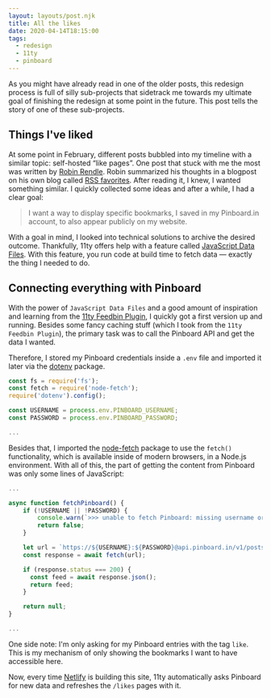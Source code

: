 ```yaml
---
layout: layouts/post.njk
title: All the likes
date: 2020-04-14T18:15:00
tags:
  - redesign
  - 11ty
  - pinboard
---
```


As you might have already read in one of the older posts, this redesign process is full of silly sub-projects that sidetrack me towards my ultimate goal of finishing the redesign at some point in the future. This post tells the story of one of these sub-projects.

## Things I've liked

At some point in February, different posts bubbled into my timeline with a similar topic: self-hosted “like pages”. One post that stuck with me the most was written by [Robin Rendle](https://www.robinrendle.com/). Robin summarized his thoughts in a blogpost on his own blog called [RSS favorites](https://www.robinrendle.com/notes/rss-favorites). After reading it, I knew, I wanted something similar. I quickly collected some ideas and after a while, I had a clear goal:

> I want a way to display specific bookmarks, I saved in my Pinboard.in account, to also appear publicly on my website.

With a goal in mind, I looked into technical solutions to archive the desired outcome. Thankfully, 11ty offers help with a feature called [JavaScript Data Files](https://www.11ty.dev/docs/data-js/). With this feature, you run code at build time to fetch data — exactly the thing I needed to do.

## Connecting everything with Pinboard

With the power of `JavaScript Data Files` and a good amount of inspiration and learning from the [11ty Feedbin Plugin](https://github.com/WebInspectInc/eleventy-plugin-feedbin), I quickly got a first version up and running. Besides some fancy caching stuff (which I took from the `11ty Feedbin Plugin`), the primary task was to call the Pinboard API and get the data I wanted.

Therefore, I stored my Pinboard credentials inside a `.env` file and imported it later via the [dotenv](https://www.npmjs.com/package/dotenv) package.

```js
const fs = require('fs');
const fetch = require('node-fetch');
require('dotenv').config();

const USERNAME = process.env.PINBOARD_USERNAME;
const PASSWORD = process.env.PINBOARD_PASSWORD;

...
```

Besides that, I imported the [node-fetch](https://www.npmjs.com/package/node-fetch) package to use the `fetch()` functionality, which is available inside of modern browsers, in a Node.js environment. With all of this, the part of getting the content from Pinboard was only some lines of JavaScript:

```js
...

async function fetchPinboard() {
	if (!USERNAME || !PASSWORD) {
		console.warn(`>>> unable to fetch Pinboard: missing username or password`);
		return false;
	}

	let url = `https://${USERNAME}:${PASSWORD}@api.pinboard.in/v1/posts/all?format=json&tag=like`;
	const response = await fetch(url);

	if (response.status === 200) {
      const feed = await response.json();
	  return feed;
	}

	return null;
}

...
```

One side note: I'm only asking for my Pinboard entries with the tag `like`. This is my mechanism of only showing the bookmarks I want to have accessible here.

Now, every time [Netlify](https://netlify.com) is building this site, 11ty automatically asks Pinboard for new data and refreshes the `/likes` pages with it.
